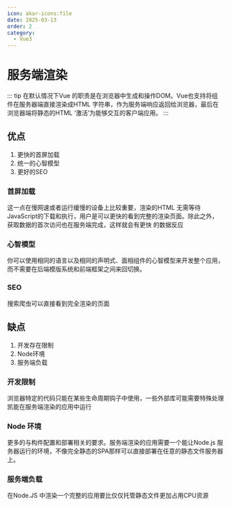```yaml
---
icon: akar-icons:file
date: 2025-03-13
order: 2
category:
  - Vue3
---
```


# 服务端渲染

::: tip
在默认情况下Vue 的职责是在浏览器中生成和操作DOM。Vue也支持将组件在服务器端直接渲染成HTML 字符串，作为服务端响应返回给浏览器，最后在浏览器端将静态的HTML ‘激活’为能够交互的客户端应用。
:::

## 优点

1. 更快的首屏加载
2. 统一的心智模型
3. 更好的SEO

### 首屏加载

这一点在慢网速或者运行缓慢的设备上比较重要，渲染的HTML 无需等待JavaScript的下载和执行，用户是可以更快的看到完整的渲染页面。除此之外，获取数据的首次访问也在服务端完成，这样就会有更快 的数据反应

### 心智模型

你可以使用相同的语言以及相同的声明式、面相组件的心智模型来开发整个应用，而不需要在后端模版系统和前端框架之间来回切换。

### SEO

搜索爬虫可以直接看到完全渲染的页面

## 缺点

1. 开发存在限制
2. Node环境
3. 服务端负载

### 开发限制

浏览器特定的代码只能在某些生命周期钩子中使用，一些外部库可能需要特殊处理凯能在服务端渲染的应用中运行

### Node 环境

更多的与构件配置和部署相关的要求。服务端渲染的应用需要一个能让Node.js 服务器运行的环境，不像完全静态的SPA那样可以直接部署在任意的静态文件服务器上。

### 服务端负载

在Node.JS 中渲染一个完整的应用要比仅仅托管静态文件更加占用CPU资源